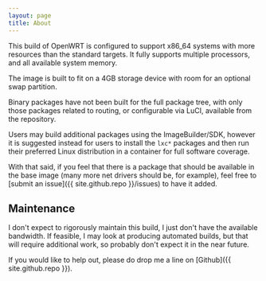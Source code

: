 ```yaml
---
layout: page
title: About
---
```


This build of OpenWRT is configured to support x86\_64 systems with more
resources than the standard targets.  It fully supports multiple processors, and
all available system memory.

The image is built to fit on a 4GB storage device with room for an optional swap
partition.

Binary packages have not been built for the full package tree, with only those
packages related to routing, or configurable via LuCI, available from the
repository.

Users may build additional packages using the ImageBuilder/SDK, however it is
suggested instead for users to install the `lxc*` packages and then run their
preferred Linux distribution in a container for full software coverage.

With that said, if you feel that there is a package that should be available in
the base image (many more net drivers should be, for example), feel free to
[submit an issue]({{ site.github.repo }}/issues) to have it added.

## Maintenance
I don't expect to rigorously maintain this build, I just don't have the
available bandwidth.  If feasible, I may look at producing automated builds, but
that will require additional work, so probably don't expect it in the near
future.

If you would like to help out, please do drop me a line on [Github]({{ site.github.repo }}).
